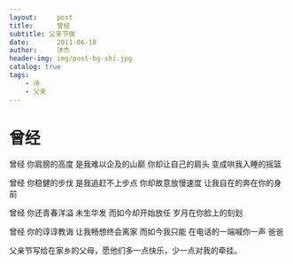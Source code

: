 ```yaml
---
layout:     post
title:      曾经
subtitle: 父亲节做
date:       2011-06-18
author:     沐杰
header-img: img/post-bg-shi.jpg
catalog: true
tags:
    - 诗
    - 父亲
---
```


# 曾经


曾经
你肩膀的高度
是我难以企及的山巅
你却让自己的肩头
变成哄我入睡的摇篮

曾经
你稳健的步伐
是我追赶不上步点
你却故意放慢速度
让我自在的奔在你的身前

曾经
你还青春洋溢
未生华发
而如今却开始放任
岁月在你脸上的刻划

曾经
你的谆谆教诲
让我畅想终会离家
而如今我只能
在电话的一端喊你一声
爸爸

父亲节写给在家乡的父母，愿他们多一点快乐，少一点对我的牵挂。